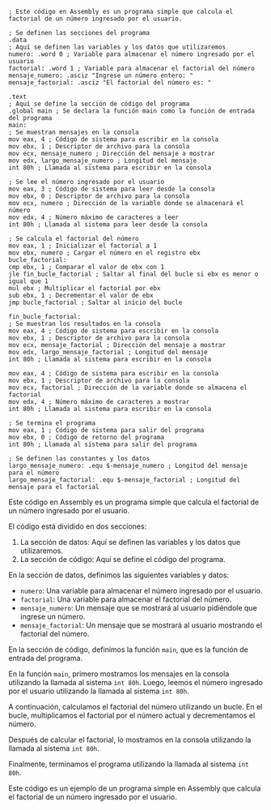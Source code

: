 ```assembly
; Este código en Assembly es un programa simple que calcula el factorial de un número ingresado por el usuario.

; Se definen las secciones del programa
.data
; Aquí se definen las variables y los datos que utilizaremos
numero: .word 0 ; Variable para almacenar el número ingresado por el usuario
factorial: .word 1 ; Variable para almacenar el factorial del número
mensaje_numero: .asciz "Ingrese un número entero: "
mensaje_factorial: .asciz "El factorial del número es: "

.text
; Aquí se define la sección de código del programa
.global main ; Se declara la función main como la función de entrada del programa
main:
; Se muestran mensajes en la consola
mov eax, 4 ; Código de sistema para escribir en la consola
mov ebx, 1 ; Descriptor de archivo para la consola
mov ecx, mensaje_numero ; Dirección del mensaje a mostrar
mov edx, largo_mensaje_numero ; Longitud del mensaje
int 80h ; Llamada al sistema para escribir en la consola

; Se lee el número ingresado por el usuario
mov eax, 3 ; Código de sistema para leer desde la consola
mov ebx, 0 ; Descriptor de archivo para la consola
mov ecx, numero ; Dirección de la variable donde se almacenará el número
mov edx, 4 ; Número máximo de caracteres a leer
int 80h ; Llamada al sistema para leer desde la consola

; Se calcula el factorial del número
mov eax, 1 ; Inicializar el factorial a 1
mov ebx, numero ; Cargar el número en el registro ebx
bucle_factorial:
cmp ebx, 1 ; Comparar el valor de ebx con 1
jle fin_bucle_factorial ; Saltar al final del bucle si ebx es menor o igual que 1
mul ebx ; Multiplicar el factorial por ebx
sub ebx, 1 ; Decrementar el valor de ebx
jmp bucle_factorial ; Saltar al inicio del bucle

fin_bucle_factorial:
; Se muestran los resultados en la consola
mov eax, 4 ; Código de sistema para escribir en la consola
mov ebx, 1 ; Descriptor de archivo para la consola
mov ecx, mensaje_factorial ; Dirección del mensaje a mostrar
mov edx, largo_mensaje_factorial ; Longitud del mensaje
int 80h ; Llamada al sistema para escribir en la consola

mov eax, 4 ; Código de sistema para escribir en la consola
mov ebx, 1 ; Descriptor de archivo para la consola
mov ecx, factorial ; Dirección de la variable donde se almacena el factorial
mov edx, 4 ; Número máximo de caracteres a mostrar
int 80h ; Llamada al sistema para escribir en la consola

; Se termina el programa
mov eax, 1 ; Código de sistema para salir del programa
mov ebx, 0 ; Código de retorno del programa
int 80h ; Llamada al sistema para salir del programa

; Se definen las constantes y los datos
largo_mensaje_numero: .equ $-mensaje_numero ; Longitud del mensaje para el número
largo_mensaje_factorial: .equ $-mensaje_factorial ; Longitud del mensaje para el factorial
```

Este código en Assembly es un programa simple que calcula el factorial de un número ingresado por el usuario.

El código está dividido en dos secciones:

1. La sección de datos: Aquí se definen las variables y los datos que utilizaremos.
2. La sección de código: Aquí se define el código del programa.

En la sección de datos, definimos las siguientes variables y datos:

* `numero`: Una variable para almacenar el número ingresado por el usuario.
* `factorial`: Una variable para almacenar el factorial del número.
* `mensaje_numero`: Un mensaje que se mostrará al usuario pidiéndole que ingrese un número.
* `mensaje_factorial`: Un mensaje que se mostrará al usuario mostrando el factorial del número.

En la sección de código, definimos la función `main`, que es la función de entrada del programa.

En la función `main`, primero mostramos los mensajes en la consola utilizando la llamada al sistema `int 80h`. Luego, leemos el número ingresado por el usuario utilizando la llamada al sistema `int 80h`.

A continuación, calculamos el factorial del número utilizando un bucle. En el bucle, multiplicamos el factorial por el número actual y decrementamos el número.

Después de calcular el factorial, lo mostramos en la consola utilizando la llamada al sistema `int 80h`.

Finalmente, terminamos el programa utilizando la llamada al sistema `int 80h`.

Este código es un ejemplo de un programa simple en Assembly que calcula el factorial de un número ingresado por el usuario.